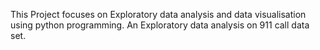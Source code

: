 This Project focuses on Exploratory data analysis and data visualisation using python programming.
An Exploratory data analysis on 911 call data set.
